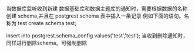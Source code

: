 当数据库监听收到新建 数据基础库和数据主题库的通知时，需要根据数据的名称创建 schema,并且在 postgrest.schema 表中插入一条记录
例如下面的语句。名称为 test
create schema test;

insert into postgrest.schema_config values('test','test');
当收到删除通知时，同样进行删除schema。可强制删除